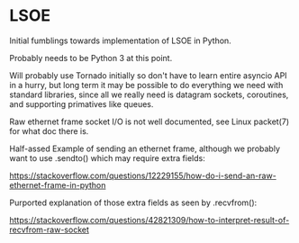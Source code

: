 LSOE
====

Initial fumblings towards implementation of LSOE in Python.

Probably needs to be Python 3 at this point.

Will probably use Tornado initially so don't have to learn entire
asyncio API in a hurry, but long term it may be possible to do
everything we need with standard libraries, since all we really need
is datagram sockets, coroutines, and supporting primatives like queues.

Raw ethernet frame socket I/O is not well documented, see Linux
packet(7) for what doc there is.

Half-assed Example of sending an ethernet frame, although we probably
want to use .sendto() which may require extra fields:

  https://stackoverflow.com/questions/12229155/how-do-i-send-an-raw-ethernet-frame-in-python

Purported explanation of those extra fields as seen by .recvfrom():

  https://stackoverflow.com/questions/42821309/how-to-interpret-result-of-recvfrom-raw-socket

